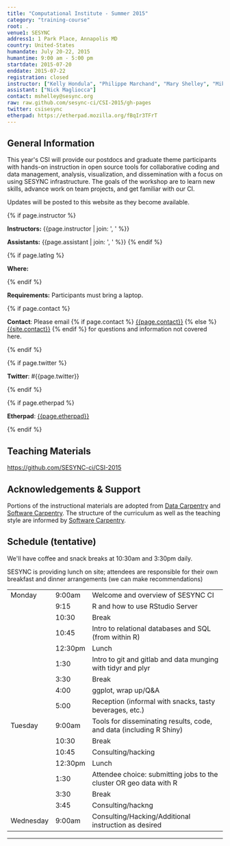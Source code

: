 ```yaml
---
title: "Computational Institute - Summer 2015"
category: "training-course"
root: .
venue1: SESYNC
address1: 1 Park Place, Annapolis MD
country: United-States
humandate: July 20-22, 2015
humantime: 9:00 am - 5:00 pm
startdate: 2015-07-20
enddate: 2015-07-22
registration: closed
instructor: ["Kelly Hondula", "Philippe Marchand", "Mary Shelley", "Mike Smorul"]
assistant: ["Nick Magliocca"]
contact: mshelley@sesync.org
raw: raw.github.com/sesync-ci/CSI-2015/gh-pages
twitter: csisesync
etherpad: https://etherpad.mozilla.org/fBqIr3TFrT
---
```

<!--
    Edit the values in the parameter block above to be appropriate for your bootcamp.
    Please use three-letter month names for the 'humandate' field.
-->

<!--
    This block includes the Eventbrite registration widget if 'eventbrite' has been set in the header.
-->


<h2>General Information</h2>

<p>
This year's CSI will provide our postdocs and graduate theme participants with hands-on instruction in
open source tools for collaborative coding and data management, analysis, visualization, and dissemination
with a focus on using SESYNC infrastructure. The goals of the workshop are to learn new skills, advance
work on team projects, and get familiar with our CI.
</p>

<p>Updates will be posted to this website as they become available.</p>

<!-- This block displays the instructors' names if they are available. -->
{% if page.instructor %}
<p>
  <strong>Instructors:</strong>
  {{page.instructor | join: ', ' %}}
</p>
<p>
  <strong>Assistants:</strong>
  {{page.assistant | join: ', ' %}}
{% endif %}

<!--
    Modify this block to reflect the target audience for your bootcamp.
    In particular, if it is only open to people from a particular institution,
    or if specialized prerequisite knowledge is required, please mention that.
-->


<!--
    This block displays the address and links to a map showing directions.
-->
{% if page.latlng %}
<p>
  <strong>Where:</strong>
  
<!--  {{ page.address }}. -->
</p>
{% endif %}

<!--
    Modify the block below if there are any special requirements.
-->
<p>
  <strong>Requirements:</strong>
  Participants must bring a laptop.</strong>
</p>

<!--
    This block automatically inserts a contact email address if one has been specified for the page.
    If one hasn't, this block inserts the generic contact address for Software Carpentry.
-->
{% if page.contact %}
<p>
  <strong>Contact</strong>:
  Please email
  {% if page.contact %}
    <a href='mailto:{{page.contact}}'>{{page.contact}}</a>
  {% else %}
    <a href='mailto:{{site.contact}}'>{{site.contact}}</a>
  {% endif %}
  for questions and information not covered here.
</p>
{% endif %}

{% if page.twitter %}
<p><strong>Twitter</strong>: #{{page.twitter}}</p>
{% endif %}

{% if page.etherpad %}
<p><strong>Etherpad</strong>: <a href="{{page.etherpad}}">{{page.etherpad}}</a></p>
{% endif %}

<h2>Teaching Materials</h2>

<p><a href="https://github.com/SESYNC-ci/CSI-2015" target="_blank">https://github.com/SESYNC-ci/CSI-2015</a></a></p>

<h2>Acknowledgements &amp; Support</h2>
<div class="pull-right" style="max-width: 320px; padding-left: 6px;">
</div>
<p>
Portions of the instructional materials are adopted from <a href="http://www.datacarpentry.org" target="_blank">Data Carpentry</a> and <a href="http://software-carpentry.org" target="_blank">Software Carpentry</a>.
The structure of the curriculum as well as the teaching style are informed by <a href="http://software-carpentry.org" target="_blank">Software Carpentry</a>.
</p>


<!--
    Edit this block to show the syllabus and schedule for your bootcamp.
-->

<h2>Schedule (tentative)</h2>

<p>We'll have coffee and snack breaks at 10:30am and 3:30pm daily. </p>

<p>SESYNC is providing lunch on site; attendees are responsible for their own breakfast and dinner arrangements (we can make recommendations)

<table class="table table-striped">
  <tr> <td>Monday</td>  <td>9:00am</td>  <td>Welcome and overview of SESYNC CI</td> </tr>
  <tr> <td></td>        <td>9:15</td>   <td>R and how to use RStudio Server</td> </tr>
  <tr> <td></td>        <td>10:30</td>   <td>Break</td> </tr>
  <tr> <td></td>        <td>10:45</td>   <td>Intro to relational databases and SQL (from within R)</td> </tr>
  <tr> <td></td>        <td>12:30pm</td> <td>Lunch</td> </tr>
  <tr> <td></td>        <td>1:30</td>   <td>Intro to git and gitlab and data munging with tidyr and plyr</td> </tr>
  <tr> <td></td>        <td>3:30</td>   <td>Break</td> </tr>
  <tr> <td></td>        <td>4:00</td>   <td>ggplot, wrap up/Q&A</td> </tr>
  <tr> <td></td>        <td>5:00</td>   <td>Reception (informal with snacks, tasty beverages, etc.)</td></tr>
  <tr> <td>Tuesday</td> <td>9:00am</td><td>Tools for disseminating results, code, and data (including R Shiny)</td> </tr>
  <tr> <td></td>        <td>10:30</td> <td>Break</td> </tr>
  <tr> <td></td>        <td>10:45</td> <td>Consulting/hacking</td> </tr>
  <tr> <td></td>        <td>12:30pm</td>  <td>Lunch</td> </tr>
  <tr> <td></td>        <td>1:30</td>  <td>Attendee choice: submitting jobs to the cluster OR geo data with R </td> </tr>
  <tr> <td></td>        <td>3:30</td>  <td>Break</td> </tr>
  <tr> <td></td>        <td>3:45</td>  <td>Consulting/hackng</td> </tr>
  <tr> <td>Wednesday</td> <td>9:00am</td>  <td>Consulting/Hacking/Additional instruction as desired</td> </tr>
</table>

<hr/>

<!--
    Edit the setup instructions in _includes/setup.html to reflect your bootcamp.
    (In particular, most bootcamps teach either Python or R, not both.)
-->


<!--
<h2>Additional Resources</h2>

<h3>shell</h3>
<ul>
<li><a href=http://fosswire.com/post/2007/08/unixlinux-command-cheat-sheet/>Unix/Linux Command Reference</a>
<li><a href=https://github.com/swcarpentry/boot-camps/blob/master/shell/shell_cheatsheet.md
>Shell cheat sheet</a>
<li><a href=http://software-carpentry.org/v4/shell/index.html>Software Carpentry shell lessons</a>
</ul>

<h3>R</h3>

<b>Where to learn more about R</b>
<ul>
<li><a href=http://www.statmethods.net/>http://www.statmethods.net/</a> - good for data organization, basics stats and graphs
<li><a href=http://www.gardenersown.co.uk/Education/Lectures/R/anova.htm>http://www.gardenersown.co.uk/Education/Lectures/R/anova.htm</a> - basic parametric and non-parametric stats
<li><a href=http://www.cyclismo.org/tutorial/R/index.html>http://www.cyclismo.org/tutorial/R/index.html</a> - R tutorial
<li><a href=http://www.amazon.com/R-Action-Robert-Kabacoff/dp/1935182390>R in Action</a> - good book as an R reference
<li><a href=http://www.twotorials.com/>http://www.twotorials.com/</a>
<li><a href=http://www.r-bloggers.com/>http://www.r-bloggers.com/</a>
<li><a href=http://tryr.codeschool.com/>http://tryr.codeschool.com/</a>
<li><a href=http://adv-r.had.co.nz/>Advanced R Programming by Hadley Wickham</a>
<li><a href=http://www.computerworld.com/s/article/9239625/Beginner_s_guide_to_R_Introduction>Beginner's Guide to R from Computer World</a>
<li><a href=http://www.scoop.it/t/r-for-journalists>R for Journalists</a>
<li><a href=http://www.r-bloggers.com/>R Bloggers</a>
<li><a href=http://www.inside-r.org/>inside-R</a> 
<li><a href=http://ropensci.org/>rOpenSci</a>
</ul>

<p>
<b>Plotting in R</b>
<ul>
<li><a href=http://www.harding.edu/fmccown/r/>http://www.harding.edu/fmccown/r/</a> - Very simple graphs
<li><a href=https://storify.com/tracykteal/r-galleries>A variety of R gallery recommendations</a>
<li><a href=http://docs.ggplot2.org/>ggplot gallery</a> - extensive and comprehensive; a great resource
<li><a href=http://www.amazon.com/R-Graphics-Cookbook-Winston-Chang-ebook/dp/B00AJ5X7W4/>R Graphics Cookbook</a> - highly recommended
<li><a href=http://www.cookbook-r.com/Graphs/>Some of R Graphics Cookbook plots</a> - a set of some of the plots from the R Graphics Cookbook by Winston Chang
<li><a href=http://rgm3.lab.nig.ac.jp/RGM/R_image_list?page=665&init=true>R Graphical Manual</a> - plots from apparently every R CRAN package
</ul>
-->

<!---
<h2>Setup</h2>

<p>
  To participate, you will need working copies of the software described below.  Please make sure to install everything <em>before</em> the start of your bootcamp.
</p>

{% comment %}
{% include setup.html %}
{% endcomment %}
--->

